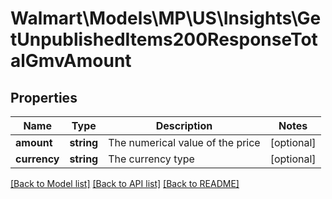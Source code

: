# Walmart\Models\MP\US\Insights\GetUnpublishedItems200ResponseTotalGmvAmount

## Properties

Name | Type | Description | Notes
------------ | ------------- | ------------- | -------------
**amount** | **string** | The numerical value of the price | [optional]
**currency** | **string** | The currency type | [optional]


[[Back to Model list]](./) [[Back to API list]](../../../../../README.md#supported-apis) [[Back to README]](../../../../../README.md)
